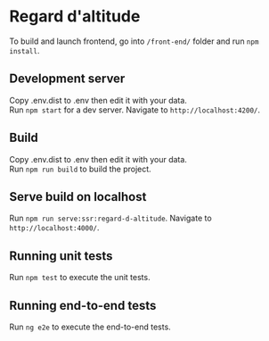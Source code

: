 # Regard d'altitude

To build and launch frontend, go into `/front-end/` folder and run `npm install`.

## Development server

Copy .env.dist to .env then edit it with your data.\
Run `npm start` for a dev server. Navigate to `http://localhost:4200/`.

## Build

Copy .env.dist to .env then edit it with your data.\
Run `npm run build` to build the project.

## Serve build on localhost

Run `npm run serve:ssr:regard-d-altitude`. Navigate to `http://localhost:4000/`.

## Running unit tests

Run `npm test` to execute the unit tests.

## Running end-to-end tests

Run `ng e2e` to execute the end-to-end tests.
